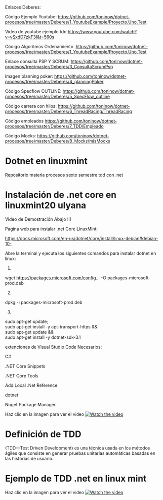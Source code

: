 Enlaces Deberes:

Código Ejemplo Youtube:
https://github.com/toninow/dotnet-procesos/tree/master/Deberes/1_YoutubeExample/Proyecto.Uno.Test

Video de youtube ejemplo tdd
https://www.youtube.com/watch?v=vSxdD7zkF3I&t=560s

Código Algoritmos Ordenamiento:
https://github.com/toninow/dotnet-procesos/tree/master/Deberes/1_YoutubeExample/Proyecto.Uno.Test

Enlace consulta PSP Y SCRUM:
https://github.com/toninow/dotnet-procesos/tree/master/Deberes/3_ConsultaScrumPsp

Imagen planning poker:
https://github.com/toninow/dotnet-procesos/tree/master/Deberes/4_planningPoker

Código Specflow OUTLINE:
https://github.com/toninow/dotnet-procesos/tree/master/Deberes/5_SpecFlow_outline

Código carrera con hilos:
https://github.com/toninow/dotnet-procesos/tree/master/Deberes/6_ThreadRacing/ThreadRacing

Código empleados
https://github.com/toninow/dotnet-procesos/tree/master/Deberes/7_TDD/Empleado

Código Mocks:
https://github.com/toninow/dotnet-procesos/tree/master/Deberes/8_Mocks/misMocks


# Dotnet en linuxmint

Repositorio materia procesos sexto semestre tdd con .net 

# Instalación de .net core en linuxmint20 ulyana

Video de Demostración Abajo !!!

Pagina web para instalar .net Core LinuxMint:

https://docs.microsoft.com/en-us/dotnet/core/install/linux-debian#debian-10-

Abre la terminal y ejecuta los siguientes comandos para instalar dotnet en linux:

1)
wget https://packages.microsoft.com/config... -O packages-microsoft-prod.deb

2)
dpkg -i packages-microsoft-prod.deb

3)
sudo apt-get update; \
  sudo apt-get install -y apt-transport-https && \
  sudo apt-get update && \
  sudo apt-get install -y dotnet-sdk-3.1

extenciones de Visual Studio Code Necesarios:

C#

.NET Core Snippets

.NET Core Tools 

Add Local .Net Reference

dotnet

Nuget Package Manager

Haz clic en la imagen para ver el video
[![Watch the video](https://i2.wp.com/www.swhosting.com/blog/wp-content/uploads/2018/06/Instalar-NET-Core-en-Linux-v2.jpg?fit=1024%2C535&ssl=1)](https://www.youtube.com/embed/8-FireusJic)

# Definición de TDD

(TDD—Test Driven Development) es una técnica usada en los métodos ágiles que consiste en generar pruebas unitarias automáticas basadas en las historias de usuario. 
 
# Ejemplo de TDD .net en linux mint

Haz clic en la imagen para ver el video
[![Watch the video](https://blog.irontec.com/wp-content/uploads/2016/07/red-green-refacto.png)](https://www.youtube.com/watch?v=vSxdD7zkF3I&t=687s)
